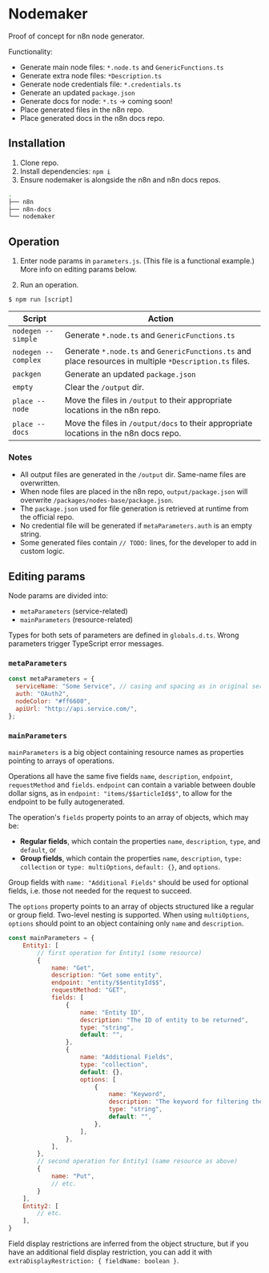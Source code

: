 # Nodemaker

Proof of concept for n8n node generator.

Functionality:
- Generate main node files: `*.node.ts` and `GenericFunctions.ts`
- Generate extra node files: `*Description.ts`
- Generate node credentials file: `*.credentials.ts`
- Generate an updated `package.json`
- Generate docs for node: `*.ts` → coming soon!
- Place generated files in the n8n repo.
- Place generated docs in the n8n docs repo.

## Installation

1. Clone repo.
2. Install dependencies: `npm i`
3. Ensure nodemaker is alongside the n8n and n8n docs repos.

```bash
.
├── n8n
├── n8n-docs
└── nodemaker
```

## Operation

1. Enter node params in `parameters.js`. (This file is a functional example.) More info on editing params below.

2. Run an operation.

```
$ npm run [script]
```

| Script   | Action                                                                         |
| -------- | ------------------------------------------------------------------------------ |
| `nodegen --simple` | Generate `*.node.ts` and `GenericFunctions.ts`                                                       |
| `nodegen --complex`    | Generate `*.node.ts` and `GenericFunctions.ts` and place resources in multiple `*Description.ts` files.           |
| `packgen`   | Generate an updated `package.json`                                             |
| `empty`    | Clear the `/output` dir. |
| `place --node`    | Move the files in `/output` to their appropriate locations in the n8n repo. |
| `place --docs`    | Move the files in `/output/docs` to their appropriate locations in the n8n docs repo. |


### Notes

- All output files are generated in the `/output` dir. Same-name files are overwritten.
- When node files are placed in the n8n repo, `output/package.json` will overwrite `/packages/nodes-base/package.json`.
- The `package.json` used for file generation is retrieved at runtime from the official repo.
- No credential file will be generated if `metaParameters.auth` is an empty string.
- Some generated files contain `// TODO:` lines, for the developer to add in custom logic.

## Editing params

Node params are divided into:
- `metaParameters` (service-related)
- `mainParameters` (resource-related)

Types for both sets of parameters are defined in `globals.d.ts`. Wrong parameters trigger TypeScript error messages.

### `metaParameters`

```js
const metaParameters = {
  serviceName: "Some Service", // casing and spacing as in original service
  auth: "OAuth2",
  nodeColor: "#ff6600",
  apiUrl: "http://api.service.com/",
};
```

### `mainParameters`

`mainParameters` is a big object containing resource names as properties pointing to arrays of operations.

Operations all have the same five fields `name`, `description`, `endpoint`, `requestMethod` and `fields`. `endpoint` can contain a variable between double dollar signs, as in `endpoint: "items/$$articleId$$"`, to allow for the endpoint to be fully autogenerated.

The operation's `fields` property points to an array of objects, which may be:

- **Regular fields**, which contain the properties `name`, `description`, `type`, and `default`, or
- **Group fields**, which contain the properties `name`, `description`, `type: collection` or `type: multiOptions`, `default: {}`, and `options`.

Group fields with `name: "Additional Fields"` should be used for optional fields, i.e. those not needed for the request to succeed.

The `options` property points to an array of objects structured like a regular or group field. Two-level nesting is supported. When using `multiOptions`, `options` should point to an object containing only `name` and `description`.

```js
const mainParameters = {
    Entity1: [
        // first operation for Entity1 (some resource)
        {
            name: "Get",
            description: "Get some entity",
            endpoint: "entity/$$entityId$$",
            requestMethod: "GET",
            fields: [
                {
                    name: "Entity ID",
                    description: "The ID of entity to be returned",
                    type: "string",
                    default: "",
                },
                {
                    name: "Additional Fields",
                    type: "collection",
                    default: {},
                    options: [
                        {
                            name: "Keyword",
                            description: "The keyword for filtering the results of the query",
                            type: "string",
                            default: "",
                        },
                    ],
                },
            ],
        },
        // second operation for Entity1 (same resource as above)
        {
            name: "Put",
            // etc.
        }
    ],
    Entity2: [
        // etc.
    ],
}
```

Field display restrictions are inferred from the object structure, but if you have an additional field display restriction, you can add it with `extraDisplayRestriction: { fieldName: boolean }`.

